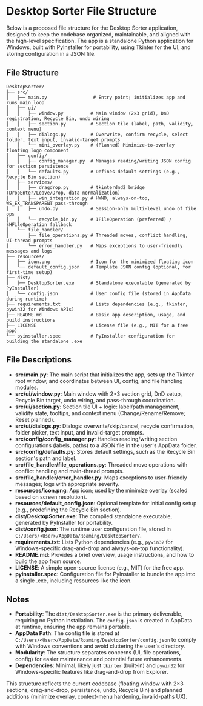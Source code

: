 # Desktop Sorter File Structure

Below is a proposed file structure for the Desktop Sorter application, designed to keep the codebase organized, maintainable, and aligned with the high-level specification. The app is a standalone Python application for Windows, built with PyInstaller for portability, using Tkinter for the UI, and storing configuration in a JSON file.

## File Structure
```
DesktopSorter/
├── src/
│   ├── main.py                 # Entry point; initializes app and runs main loop
│   ├── ui/
│   │   ├── window.py          # Main window (2×3 grid), DnD registration, Recycle Bin, undo wiring
│   │   ├── section.py         # Section tile (label, path, validity, context menu)
│   │   ├── dialogs.py         # Overwrite, confirm recycle, select folder, text input, invalid-target prompts
│   │   └── mini_overlay.py    # (Planned) Minimize-to-overlay floating logo component
│   ├── config/
│   │   ├── config_manager.py  # Manages reading/writing JSON config for section persistence
│   │   └── defaults.py        # Defines default settings (e.g., Recycle Bin section)
│   ├── services/
│   │   ├── dragdrop.py        # tkinterdnd2 bridge (DropEnter/Leave/Drop, data normalization)
│   │   ├── win_integration.py # HWND, always-on-top, WS_EX_TRANSPARENT pass-through
│   │   ├── undo.py            # Session-only multi-level undo of file ops
│   │   └── recycle_bin.py     # IFileOperation (preferred) / SHFileOperation fallback
│   └── file_handler/
│       ├── file_operations.py # Threaded moves, conflict handling, UI-thread prompts
│       └── error_handler.py   # Maps exceptions to user-friendly messages and logs
├── resources/
│   ├── icon.png               # Icon for the minimized floating icon
│   └── default_config.json    # Template JSON config (optional, for first-time setup)
├── dist/
│   ├── DesktopSorter.exe      # Standalone executable (generated by PyInstaller)
│   └── config.json            # User config file (stored in AppData during runtime)
├── requirements.txt           # Lists dependencies (e.g., tkinter, pywin32 for Windows APIs)
├── README.md                  # Basic app description, usage, and build instructions
├── LICENSE                    # License file (e.g., MIT for a free app)
└── pyinstaller.spec           # PyInstaller configuration for building the standalone .exe
```

## File Descriptions
- **src/main.py**: The main script that initializes the app, sets up the Tkinter root window, and coordinates between UI, config, and file handling modules.
- **src/ui/window.py**: Main window with 2×3 section grid, DnD setup, Recycle Bin target, undo wiring, and pass-through coordination.
- **src/ui/section.py**: Section tile UI + logic: label/path management, validity state, tooltips, and context menu (Change/Rename/Remove; Reset planned).
- **src/ui/dialogs.py**: Dialogs: overwrite/skip/cancel, recycle confirmation, folder picker, text input, and invalid-target prompts.
- **src/config/config_manager.py**: Handles reading/writing section configurations (labels, paths) to a JSON file in the user's AppData folder.
- **src/config/defaults.py**: Stores default settings, such as the Recycle Bin section's path and label.
- **src/file_handler/file_operations.py**: Threaded move operations with conflict handling and main-thread prompts.
- **src/file_handler/error_handler.py**: Maps exceptions to user-friendly messages; logs with appropriate severity.
- **resources/icon.png**: App icon; used by the minimize overlay (scaled based on screen resolution).
- **resources/default_config.json**: Optional template for initial config setup (e.g., predefining the Recycle Bin section).
- **dist/DesktopSorter.exe**: The compiled standalone executable, generated by PyInstaller for portability.
- **dist/config.json**: The runtime user configuration file, stored in `C:/Users/<User>/AppData/Roaming/DesktopSorter/`.
- **requirements.txt**: Lists Python dependencies (e.g., `pywin32` for Windows-specific drag-and-drop and always-on-top functionality).
- **README.md**: Provides a brief overview, usage instructions, and how to build the app from source.
- **LICENSE**: A simple open-source license (e.g., MIT) for the free app.
- **pyinstaller.spec**: Configuration file for PyInstaller to bundle the app into a single .exe, including resources like the icon.

## Notes
- **Portability**: The `dist/DesktopSorter.exe` is the primary deliverable, requiring no Python installation. The `config.json` is created in AppData at runtime, ensuring the app remains portable.
- **AppData Path**: The config file is stored at `C:/Users/<User>/AppData/Roaming/DesktopSorter/config.json` to comply with Windows conventions and avoid cluttering the user's directory.
- **Modularity**: The structure separates concerns (UI, file operations, config) for easier maintenance and potential future enhancements.
- **Dependencies**: Minimal, likely just `tkinter` (built-in) and `pywin32` for Windows-specific features like drag-and-drop from Explorer.

This structure reflects the current codebase (floating window with 2×3 sections, drag-and-drop, persistence, undo, Recycle Bin) and planned additions (minimize overlay, context-menu hardening, invalid-paths UX).
